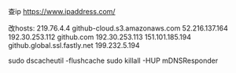 查ip
https://www.ipaddress.com/

改hosts:
219.76.4.4 github-cloud.s3.amazonaws.com 52.216.137.164
192.30.253.112 github.com 192.30.253.113
151.101.185.194 github.global.ssl.fastly.net 199.232.5.194

sudo dscacheutil -flushcache
sudo killall -HUP mDNSResponder
